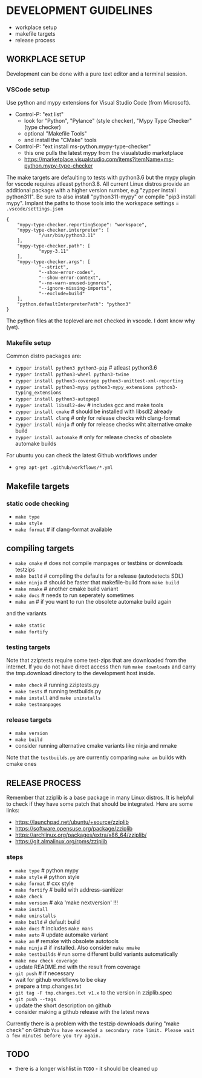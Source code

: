# DEVELOPMENT GUIDELINES

* workplace setup
* makefile targets
* release process

## WORKPLACE SETUP

Development can be done with a pure text editor and a terminal session.

### VSCode setup

Use python and mypy extensions for Visual Studio Code (from Microsoft).

* Control-P: "ext list"
  * look for "Python", "Pylance" (style checker), "Mypy Type Checker" (type checker)
  * optional "Makefile Tools"
  * and install the "CMake" tools
* Control-P: "ext install ms-python.mypy-type-checker"
  * this one pulls the latest mypy from the visualstudio marketplace
  * https://marketplace.visualstudio.com/items?itemName=ms-python.mypy-type-checker

The make targets are defaulting to tests with python3.6 but the mypy plugin
for vscode requires atleast python3.8. All current Linux distros provide an
additional package with a higher version number, e.g "zypper install python311".
Be sure to also install "python311-mypy" or compile "pip3 install mypy". 
Implant the paths to those tools into the workspace settings = `.vscode/settings.json`

    {
        "mypy-type-checker.reportingScope": "workspace",
        "mypy-type-checker.interpreter": [
                "/usr/bin/python3.11"
        ],
        "mypy-type-checker.path": [
                "mypy-3.11"
        ],
        "mypy-type-checker.args": [
                "--strict",
                "--show-error-codes",
                "--show-error-context",
                "--no-warn-unused-ignores",
                "--ignore-missing-imports",
                "--exclude=build"
        ],
        "python.defaultInterpreterPath": "python3"
    }

The python files at the toplevel are not checked in vscode. I dont know why (yet).

### Makefile setup

Common distro packages are:
* `zypper install python3 python3-pip` # atleast python3.6
* `zypper install python3-wheel python3-twine`
* `zypper install python3-coverage python3-unittest-xml-reporting`
* `zypper install python3-mypy python3-mypy_extensions python3-typing_extensions`
* `zypper install python3-autopep8`
* `zypper install libsdl2-dev` # includes gcc and make tools
* `zypper install cmake` # should be installed with libsdl2 already
* `zypper install clang` # only for release checks with clang-format
* `zypper install ninja` # only for release checks wiht alternative cmake build
* `zypper install automake` # only for release checks of obsolete automake builds

For ubuntu you can check the latest Github workflows under
* `grep apt-get .github/workflows/*.yml`

## Makefile targets

### static code checking

* `make type`
* `make style`
* `make format` # if clang-format available

## compiling targets

* `make cmake` # does not compile manpages or testbins or downloads testzips
* `make build` # compiling the defaults for a release (autodetects SDL)
* `make ninja` # should be faster that makefile-build from `make build`
* `make nmake` # another cmake build variant
* `make docs`  # needs to run seperately sometimes
* `make am`    # if you want to run the obsolete automake build again

and the variants

* `make static`
* `make fortify`

### testing targets

Note that zziptests require some test-zips that are downloaded from the internet.
If you do not have direct access then run `make downloads` and carry the tmp.download
directory to the development host inside.

* `make check` # running zziptests.py 
* `make tests` # running testbuilds.py 
* `make install` and `make uninstalls`
* `make testmanpages`

### release targets

* `make version`
* `make build`
* consider running alternative cmake variants like ninja and nmake

Note that the `testbuilds.py` are currently comparing `make am` builds with cmake ones

## RELEASE PROCESS

Remember that zziplib is a base package in many Linux distros. It is helpful to check
if they have some patch that should be integrated. Here are some links:

* https://launchpad.net/ubuntu/+source/zziplib
* https://software.opensuse.org/package/zziplib
* https://archlinux.org/packages/extra/x86_64/zziplib/
* https://git.almalinux.org/rpms/zziplib

### steps
* `make type`   # python mypy
* `make style`  # python style
* `make format` # cxx style
* `make fortify` # build with address-sanitizer
* `make check`
* `make version` # aka 'make nextversion' !!!
* `make install` 
* `make uninstalls`
* `make build` # default build
* `make docs` # includes `make mans`
* `make auto` # update automake variant
* `make am`   # remake with obsolete autotools
* `make ninja` # if installed. Also consider `make nmake`
* `make testbuilds` # run some different build variants automatically
* `make new check coverage` 
* update README.md with the result from coverage
* `git push` # if necessary
* wait for github workflows to be okay
* prepare a tmp.changes.txt 
* `git tag -F tmp.changes.txt v1.x` to the version in zziplib.spec
* `git push --tags`
* update the short description on github
* consider making a github release with the latest news

Currently there is a problem with the testzip downloads during "make check" on Github
`You have exceeded a secondary rate limit. Please wait a few minutes before you try again.`

## TODO

* there is a longer wishlist in `TODO` - it should be cleaned up
